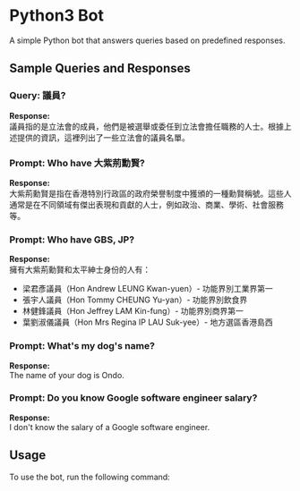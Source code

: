 # Python3 Bot

A simple Python bot that answers queries based on predefined responses.

## Sample Queries and Responses

### Query: 議員?

**Response:**  
議員指的是立法會的成員，他們是被選舉或委任到立法會擔任職務的人士。根據上述提供的資訊，這裡列出了一些立法會的議員名單。

### Prompt: Who have 大紫荊勳賢?

**Response:**  
大紫荊勳賢是指在香港特別行政區的政府榮譽制度中獲頒的一種勳賢稱號。這些人通常是在不同領域有傑出表現和貢獻的人士，例如政治、商業、學術、社會服務等。

### Prompt: Who have GBS, JP?

**Response:**  
擁有大紫荊勳賢和太平紳士身份的人有：
- 梁君彥議員（Hon Andrew LEUNG Kwan-yuen）- 功能界別工業界第一
- 張宇人議員（Hon Tommy CHEUNG Yu-yan）- 功能界別飲食界
- 林健鋒議員（Hon Jeffrey LAM Kin-fung）- 功能界別商界第一
- 葉劉淑儀議員（Hon Mrs Regina IP LAU Suk-yee）- 地方選區香港島西

### Prompt: What's my dog's name?

**Response:**  
The name of your dog is Ondo.

### Prompt: Do you know Google software engineer salary?

**Response:**  
I don't know the salary of a Google software engineer.

## Usage

To use the bot, run the following command:
